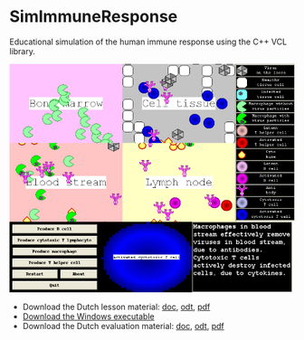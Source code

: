 # SimImmuneResponse

Educational simulation of the human immune response using the C++ VCL library.

![](pics/ToolSimImmuneResponse_1_0.png)

 * Download the Dutch lesson material: [doc](doc/TeachSimImmuneResponse.doc), [odt](doc/TeachSimImmuneResponse.odt), [pdf](doc/TeachSimImmuneResponse.pdf)
 * [Download the Windows executable](http://richelbilderbeek.nl/ToolSimImmuneResponseExe.zip)
 * Download the Dutch evaluation material: [doc](doc/TeachTestSimImmuneResponse.doc), [odt](doc/TeachTestSimImmuneResponse.odt), [pdf](doc/TeachTestSimImmuneResponse.pdf)
